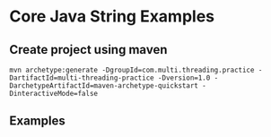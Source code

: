 # Core Java String Examples

## Create project using maven
```
mvn archetype:generate -DgroupId=com.multi.threading.practice -DartifactId=multi-threading-practice -Dversion=1.0 -DarchetypeArtifactId=maven-archetype-quickstart -DinteractiveMode=false
```

## Examples
